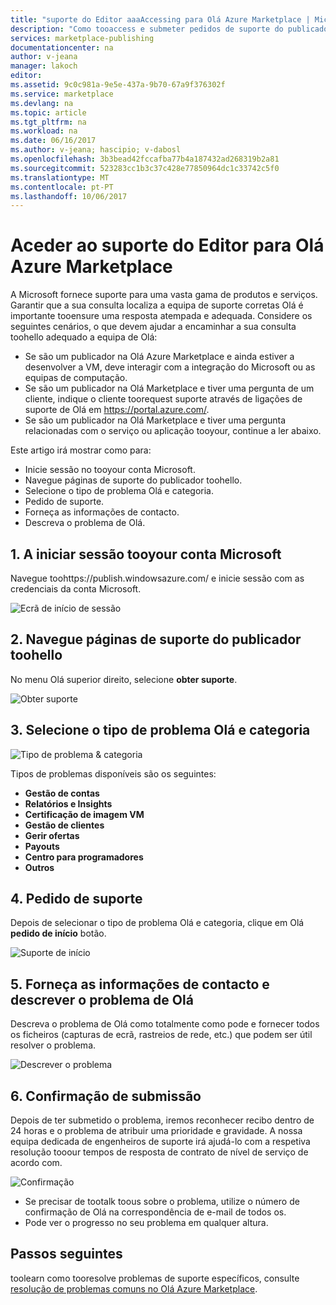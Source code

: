 ```yaml
---
title: "suporte do Editor aaaAccessing para Olá Azure Marketplace | Microsoft Docs"
description: "Como tooaccess e submeter pedidos de suporte do publicador para Olá Azure Marketplace"
services: marketplace-publishing
documentationcenter: na
author: v-jeana
manager: lakoch
editor: 
ms.assetid: 9c0c981a-9e5e-437a-9b70-67a9f376302f
ms.service: marketplace
ms.devlang: na
ms.topic: article
ms.tgt_pltfrm: na
ms.workload: na
ms.date: 06/16/2017
ms.author: v-jeana; hascipio; v-dabosl
ms.openlocfilehash: 3b3bead42fccafba77b4a187432ad268319b2a81
ms.sourcegitcommit: 523283cc1b3c37c428e77850964dc1c33742c5f0
ms.translationtype: MT
ms.contentlocale: pt-PT
ms.lasthandoff: 10/06/2017
---
```

# <a name="accessing-publisher-support-for-hello-azure-marketplace"></a>Aceder ao suporte do Editor para Olá Azure Marketplace
A Microsoft fornece suporte para uma vasta gama de produtos e serviços. Garantir que a sua consulta localiza a equipa de suporte corretas Olá é importante tooensure uma resposta atempada e adequada. Considere os seguintes cenários, o que devem ajudar a encaminhar a sua consulta toohello adequado a equipa de Olá:

* Se são um publicador na Olá Azure Marketplace e ainda estiver a desenvolver a VM, deve interagir com a integração do Microsoft ou as equipas de computação.
* Se são um publicador na Olá Marketplace e tiver uma pergunta de um cliente, indique o cliente toorequest suporte através de ligações de suporte de Olá em https://portal.azure.com/.
* Se são um publicador na Olá Marketplace e tiver uma pergunta relacionadas com o serviço ou aplicação tooyour, continue a ler abaixo.

Este artigo irá mostrar como para:

* Inicie sessão no tooyour conta Microsoft.
* Navegue páginas de suporte do publicador toohello.
* Selecione o tipo de problema Olá e categoria.
* Pedido de suporte.
* Forneça as informações de contacto.
* Descreva o problema de Olá.

## <a name="1-sign-in-tooyour-microsoft-account"></a>1. A iniciar sessão tooyour conta Microsoft
Navegue toohttps://publish.windowsazure.com/ e inicie sessão com as credenciais da conta Microsoft.

  ![Ecrã de início de sessão][1]

## <a name="2-navigate-toohello-publisher-support-pages"></a>2. Navegue páginas de suporte do publicador toohello
No menu Olá superior direito, selecione **obter suporte**.

  ![Obter suporte][2]

## <a name="3-select-hello-problem-type-and-category"></a>3. Selecione o tipo de problema Olá e categoria
![Tipo de problema & categoria][3]

Tipos de problemas disponíveis são os seguintes:

* **Gestão de contas**
* **Relatórios e Insights**
* **Certificação de imagem VM**
* **Gestão de clientes**
* **Gerir ofertas**
* **Payouts**
* **Centro para programadores**
* **Outros**

## <a name="4-request-support"></a>4. Pedido de suporte
Depois de selecionar o tipo de problema Olá e categoria, clique em Olá **pedido de início** botão.

![Suporte de início][4]

## <a name="5-provide-contact-information-and-describe-hello-problem"></a>5. Forneça as informações de contacto e descrever o problema de Olá
Descreva o problema de Olá como totalmente como pode e fornecer todos os ficheiros (capturas de ecrã, rastreios de rede, etc.) que podem ser útil resolver o problema.

![Descrever o problema][5]

## <a name="6-submission-confirmation"></a>6. Confirmação de submissão
Depois de ter submetido o problema, iremos reconhecer recibo dentro de 24 horas e o problema de atribuir uma prioridade e gravidade. A nossa equipa dedicada de engenheiros de suporte irá ajudá-lo com a respetiva resolução tooour tempos de resposta de contrato de nível de serviço de acordo com.

![Confirmação][6]

* Se precisar de tootalk toous sobre o problema, utilize o número de confirmação de Olá na correspondência de e-mail de todos os.
* Pode ver o progresso no seu problema em qualquer altura.

## <a name="next-steps"></a>Passos seguintes
toolearn como tooresolve problemas de suporte específicos, consulte [resolução de problemas comuns no Olá Azure Marketplace](marketplace-publishing-support-common-issues.md).

[1]: ./media/marketplace-publishing-get-publisher-support/step1.png
[2]: ./media/marketplace-publishing-get-publisher-support/step2.png
[3]: ./media/marketplace-publishing-get-publisher-support/step3.png
[4]: ./media/marketplace-publishing-get-publisher-support/step4.png
[5]: ./media/marketplace-publishing-get-publisher-support/step5.png
[6]: ./media/marketplace-publishing-get-publisher-support/step6.png
